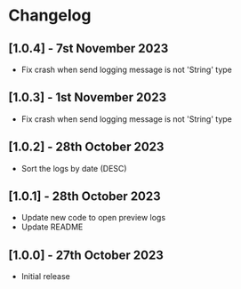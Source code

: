 # Changelog

## [1.0.4] - 7st November 2023

* Fix crash when send logging message is not 'String' type

## [1.0.3] - 1st November 2023

* Fix crash when send logging message is not 'String' type

## [1.0.2] - 28th October 2023

* Sort the logs by date (DESC)

## [1.0.1] - 28th October 2023

* Update new code to open preview logs
* Update README

## [1.0.0] - 27th October 2023

* Initial release